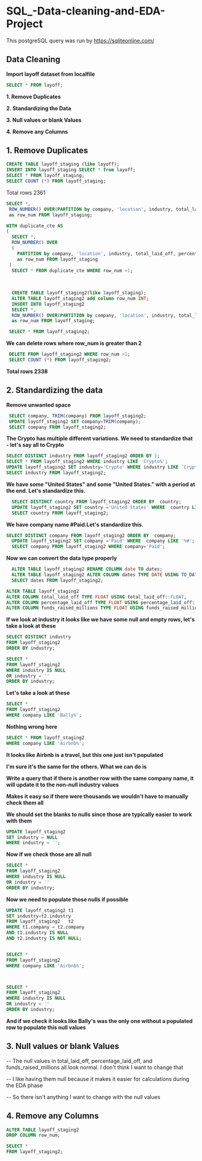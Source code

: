 # SQL_-Data-cleaning-and-EDA-Project

 This postgreSQL query was run by https://sqliteonline.com/


## Data Cleaning

**Import layoff dataset from localfile**

```sql
SELECT * FROM layoff;
```

**1. Remove Duplicates**

**2. Standardizing the Data**

**3. Null values or blank Values**

**4. Remove any Columns**


## 1. Remove Duplicates

```sql
CREATE TABLE layoff_staging (like layoff);
INSERT INTO layoff_staging SELECT * from layoff;
SELECT * FROM layoff_staging;
SELECT COUNT (*) FROM layoff_staging;
```
Total rows 2361

```sql
SELECT *,
 ROW_NUMBER() OVER(PARTITION by company, 'location', industry, total_laid_off, percentage_laid_off, 'date', stage, country, funds_raised_millions)
 as row_num FROM layoff_staging;

WITH duplicate_cte AS
(
  SELECT *,
  ROW_NUMBER() OVER
  (
    PARTITION by company, 'location', industry, total_laid_off, percentage_laid_off, 'date', stage, country, funds_raised_millions)
    as row_num FROM layoff_staging
 )
  SELECT * FROM duplicate_cte WHERE row_num >1;
  
  
  
  CREATE TABLE layoff_staging2(like layoff_staging);
  ALTER TABLE layoff_staging2 add column row_num INT;
  INSERT INTO layoff_staging2
  SELECT *,
  ROW_NUMBER() OVER(PARTITION by company, 'location', industry, total_laid_off, percentage_laid_off, 'date', stage, country, funds_raised_millions)
  as row_num FROM layoff_staging;

 SELECT * FROM layoff_staging2;
```

 **We can delete rows where row_num is greater than 2**

```sql
 DELETE FROM layoff_staging2 WHERE row_num >1;
 SELECT COUNT (*) FROM layoff_staging2;
 ```
 
 **Total rows 2338**
 
 ## 2. Standardizing the data

 
**Remove unwanted space**
 
 ```sql
  SELECT company, TRIM(company) FROM layoff_staging2;
  UPDATE layoff_staging2 SET company=TRIM(company);
  SELECT company FROM layoff_staging2;
  ```

  **The Crypto has multiple different variations. We need to standardize that - let's say all to Crypto**

  ```sql
  SELECT DISTINCT industry FROM layoff_staging2 ORDER BY 1;
  SELECT * FROM layoff_staging2 WHERE industry LIKE 'Crypto%';
  UPDATE layoff_staging2 SET industry='Crypto' WHERE industry LIKE 'Crypto%';
  SELECT industry FROM layoff_staging2;
```
  
  **We have some "United States" and some "United States." with a period at the end. Let's standardize this.**
  
```sql
  SELECT DISTINCT country FROM layoff_staging2 ORDER BY  country;
  UPDATE layoff_staging2 SET country ='United States' WHERE  country LIKE 'United States%';
  SELECT country FROM layoff_staging2;
```

 **We have company name #Paid.Let's standardize this.**
 
```sql
SELECT DISTINCT company FROM layoff_staging2 ORDER BY  company;
  UPDATE layoff_staging2 SET company ='Paid' WHERE  company LIKE '%#';
  SELECT company FROM layoff_staging2 WHERE company='Paid';
 ```
  
 **Now we can convert the data type properly**

```sql
  ALTER TABLE layoff_staging2 RENAME COLUMN date TO dates;
  ALTER TABLE layoff_staging2 ALTER COLUMN dates TYPE DATE USING TO_DATE(dates,'MM/DD/YYYY');
  SELECT dates FROM layoff_staging2;
```
```sql
ALTER TABLE layoff_staging2
ALTER COLUMN total_laid_off TYPE FLOAT USING total_laid_off::FLOAT,
ALTER COLUMN percentage_laid_off TYPE FLOAT USING percentage_laid_off::FLOAT,
ALTER COLUMN funds_raised_millions TYPE FLOAT USING funds_raised_millions::FLOAT;
```
  
  
 **If we look at industry it looks like we have some null and empty rows, let's take a look at these**

  ```sql  
SELECT DISTINCT industry
FROM layoff_staging2
ORDER BY industry;

SELECT *
FROM layoff_staging2
WHERE industry IS NULL 
OR industry = ''
ORDER BY industry;
```

**Let's take a look at these**

```sql
SELECT *
FROM layoff_staging2
WHERE company LIKE 'Bally%';
```
**Nothing wrong here**

```sql
SELECT * FROM layoff_staging2
WHERE company LIKE 'Airbnb%';
```

**It looks like Airbnb is a travel, but this one just isn't populated**

**I'm sure it's the same for the others. What we can do is**

**Write a query that if there is another row with the same company name, it will update it to the non-null industry values**

**Makes it easy so if there were thousands we wouldn't have to manually check them all**

**We should set the blanks to nulls since those are typically easier to work with them**

```sql
UPDATE layoff_staging2
SET industry = NULL
WHERE industry = '';
```

**Now if we check those are all null**

```sql
SELECT *
FROM layoff_staging2
WHERE industry IS NULL 
OR industry = ''
ORDER BY industry;
```

**Now we need to populate those nulls if possible**

```sql
UPDATE layoff_staging2 t1
SET industry=t2.industry
FROM layoff_staging2   t2
WHERE t1.company = t2.company
AND t1.industry IS NULL 
AND t2.industry IS NOT NULL;


SELECT *
FROM layoff_staging2
WHERE company LIKE 'Airbnb%';



SELECT *
FROM layoff_staging2
WHERE industry IS NULL 
OR industry = ''
ORDER BY industry;
```

**And if we check it looks like Bally's was the only one without a populated row to populate this null values**


  ## 3. Null values or blank Values
  
-- The null values in total_laid_off, percentage_laid_off, and funds_raised_millions all look normal. I don't think I want to change that

-- I like having them null because it makes it easier for calculations during the EDA phase

-- So there isn't anything I want to change with the null values


## 4. Remove any Columns

```sql
ALTER TABLE layoff_staging2
DROP COLUMN row_num;

SELECT * 
FROM layoff_staging2;
```
